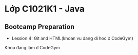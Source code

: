 # Lớp C1021K1 - Java

## Bootcamp Preparation

- Lession 4: Git and HTML(khoan vu dang di hoc ở CodeGym)

Khoa đang làm ở CodeGym
